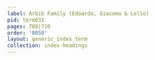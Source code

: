 ```yaml
---
label: Arbib Family (Edoardo, Giacomo & Lelio)
pid: term631
pages: 708|710
order: '0050'
layout: generic_index_term
collection: index-headings
---
```

